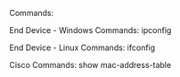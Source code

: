 Commands:

End Device - Windows Commands:
ipconfig

End Device - Linux Commands:
ifconfig

Cisco Commands:
show mac-address-table

